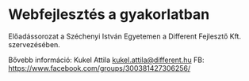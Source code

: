 # Webfejlesztés a gyakorlatban
Előadássorozat a Széchenyi István Egyetemen a Different Fejlesztő Kft. szervezésében.

Bővebb információ: Kukel Attila <kukel.attila@different.hu>
FB: https://www.facebook.com/groups/300381427306256/
